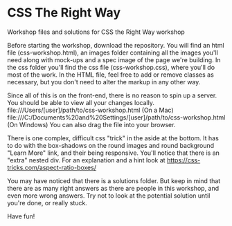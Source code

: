 # CSS The Right Way
Workshop files and solutions for CSS the Right Way workshop

Before starting the workshop, download the repository.
You will find an html file (css-workshop.html), an images folder containing all the images you'll need along with mock-ups and a spec image of the page we're building. In the css folder you'll find the css file (css-workshop.css), where you'll do most of the work. In the HTML file, feel free to add or remove classes as necessary, but you don't need to alter the markup in any other way.

Since all of this is on the front-end, there is no reason to spin up a server. You should be able to view all your changes locally.
file:///Users/[user]/path/to/css-workshop.html (On a Mac)
file:///C:/Documents%20and%20Settings/[user]/path/to/css-workshop.html (On Windows)
You can also drag the file into your browser.

There is one complex, difficult css "trick" in the aside at the bottom. It has to do with the box-shadows on the round images and round background "Learn More" link, and their being responsive. You'll notice that there is an "extra" nested div. For an explanation and a hint look at https://css-tricks.com/aspect-ratio-boxes/

You may have noticed that there is a solutions folder. But keep in mind that there are as many right answers as there are people in this workshop, and even more wrong answers. Try not to look at the potential solution until you're done, or really stuck.

Have fun!

